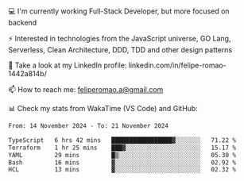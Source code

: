 💻 I'm currently working Full-Stack Developer, but more focused on backend

⚡ Interested in technologies from the JavaScript universe, GO Lang, Serverless, Clean Architecture, DDD, TDD and other design patterns

👥 Take a look at my LinkedIn profile: linkedin.com/in/felipe-romao-1442a814b/

📫 How to reach me: feliperomao.a@gmail.com

📊 Check my stats from WakaTime (VS Code) and GitHub:

<!--START_SECTION:waka-->

```txt
From: 14 November 2024 - To: 21 November 2024

TypeScript   6 hrs 42 mins   █████████████████▓░░░░░░░   71.22 %
Terraform    1 hr 25 mins    ███▓░░░░░░░░░░░░░░░░░░░░░   15.17 %
YAML         29 mins         █▒░░░░░░░░░░░░░░░░░░░░░░░   05.30 %
Bash         16 mins         ▓░░░░░░░░░░░░░░░░░░░░░░░░   02.92 %
HCL          13 mins         ▓░░░░░░░░░░░░░░░░░░░░░░░░   02.32 %
```

<!--END_SECTION:waka-->
